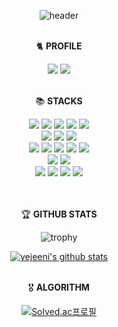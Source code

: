 <!--
**YEJIN-code/YEJIN-code** is a ✨ _special_ ✨ repository because its `README.md` (this file) appears on your GitHub profile.

Here are some ideas to get you started:

- 🔭 I’m currently working on ...
- 🌱 I’m currently learning ...
- 👯 I’m looking to collaborate on ...
- 🤔 I’m looking for help with ...
- 💬 Ask me about ...
- 📫 How to reach me: ...
- 😄 Pronouns: ...
- ⚡ Fun fact: ...
-->

<div align="center">
  
![header](https://capsule-render.vercel.app/api?type=Venom&color=fc4e00&height=150&section=header&text=YEJIN&fontColor=07111f&fontSize=70&animation=fadeIn&fontAlignY=55)
<br><br>

🐈 **PROFILE**

<a href="https://velog.io/@yejiiiin"><img src="https://img.shields.io/badge/velog-20C997?style=flat-square&logo=Vimeo&logoColor=white&link=https://velog.io/@yejiiiin"/></a>
<a href="mailto:908418@yu.ac.kr" target="_blank"><img src="https://img.shields.io/badge/Email-EA4335?style=flat-square&logo=Gmail&logoColor=white"/></a>
<br><br>

📚 **STACKS**

<img src="https://img.shields.io/badge/python-3670A0?style=for-the-badge&logo=python&logoColor=white">
<img src="https://img.shields.io/badge/c++-%2300599C.svg?style=for-the-badge&logo=c%2B%2B&logoColor=white">
<img src="https://img.shields.io/badge/java-%23ED8B00.svg?style=for-the-badge&logoColor=white">
<img src="https://img.shields.io/badge/spring-%236DB33F.svg?style=for-the-badge&logo=spring&logoColor=white">
<img src="https://img.shields.io/badge/Spring%20Boot-6DB33F?style=for-the-badge&logo=Spring%20Boot&logoColor=white">
<br>
<img src="https://img.shields.io/badge/mysql-4479A1.svg?style=for-the-badge&logo=mysql&logoColor=white">
<img src="https://img.shields.io/badge/postgres-%23316192.svg?style=for-the-badge&logo=postgresql&logoColor=white">
<img src="https://img.shields.io/badge/Oracle-F80000?style=for-the-badge&logo=oracle&logoColor=FFF">
<br>
<img src="https://img.shields.io/badge/html5-%23E34F26.svg?style=for-the-badge&logo=html5&logoColor=white">
<img src="https://img.shields.io/badge/css3-%231572B6.svg?style=for-the-badge&logo=css3&logoColor=white">
<img src="https://img.shields.io/badge/javascript-%23323330.svg?style=for-the-badge&logo=javascript&logoColor=white">
<img src="https://img.shields.io/badge/Vue.js-4FC08D?style=for-the-badge&logo=Vue.js&logoColor=white">
<img src="https://img.shields.io/badge/php-%23777BB4.svg?style=for-the-badge&logo=php&logoColor=white">
<br>
<img src="https://img.shields.io/badge/IntelliJIDEA-000000.svg?style=for-the-badge&logo=intellij-idea&logoColor=white">
<img src="https://img.shields.io/badge/Visual%20Studio%20Code-0078d7.svg?style=for-the-badge&logo=visual-studio-code&logoColor=white">
<br>
<img src="https://img.shields.io/badge/github-181717.svg?style=for-the-badge&logo=github&logoColor=white">
<img src="https://img.shields.io/badge/gitlab-FC6D26.svg?style=for-the-badge&logo=gitlab&logoColor=white">
<img src="https://img.shields.io/badge/notion-000000.svg?style=for-the-badge&logo=notion&logoColor=white">
<img src="https://img.shields.io/badge/figma-F24E1E.svg?style=for-the-badge&logo=figma&logoColor=white">
<br><br><br>

🏆 **GITHUB STATS**

![trophy](https://github-profile-trophy.vercel.app/?username=yejeeni&theme=flat&column=8)

[![yejeeni's github stats](https://github-readme-stats.vercel.app/api/top-langs/?username=yejeeni&show_icons=true&hide_border=true&title_color=004386&icon_color=004386&layout=compact)](https://github.com/yejeeni)
<br><br>

🎖️ **ALGORITHM**

[![Solved.ac프로필](http://mazassumnida.wtf/api/v2/generate_badge?boj=320418)](https://solved.ac/320418)
</div>

